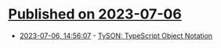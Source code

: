 # [Published on 2023-07-06](index.md)

* [2023-07-06, 14:56:07](https://lobste.rs/s/bjbaxw/tyson_typescript_object_notation) - [TySON: TypeScript Object Notation](https://github.com/jetpack-io/tyson)
